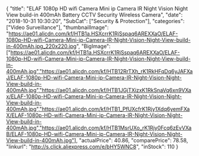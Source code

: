 {
	"title": "ELAF 1080p HD wifi Camera Mini ip Camera IR Night Vision Night View build-in 400mAh Battery CCTV Security Wireless Camera",
	"date": "2018-10-31 10:30:20",
	"SubCat": ["Security & Protection"],
	"categories": ["Video Surveillance"],
	"thumbnailImage": "https://ae01.alicdn.com/kf/HTB1a.HSXcrrK1RjSspaq6AREXXaO/ELAF-1080p-HD-wifi-Camera-Mini-ip-Camera-IR-Night-Vision-Night-View-build-in-400mAh.jpg_220x220.jpg",
	"BigImage": ["https://ae01.alicdn.com/kf/HTB1a.HSXcrrK1RjSspaq6AREXXaO/ELAF-1080p-HD-wifi-Camera-Mini-ip-Camera-IR-Night-Vision-Night-View-build-in-400mAh.jpg","https://ae01.alicdn.com/kf/HTB12RrTXh_rK1RkHFqDq6yJAFXaJ/ELAF-1080p-HD-wifi-Camera-Mini-ip-Camera-IR-Night-Vision-Night-View-build-in-400mAh.jpg","https://ae01.alicdn.com/kf/HTB1JGjTXizxK1RkSnaVq6xn9VXax/ELAF-1080p-HD-wifi-Camera-Mini-ip-Camera-IR-Night-Vision-Night-View-build-in-400mAh.jpg","https://ae01.alicdn.com/kf/HTB1_PfUXcfrK1Rjy1Xdq6yemFXaX/ELAF-1080p-HD-wifi-Camera-Mini-ip-Camera-IR-Night-Vision-Night-View-build-in-400mAh.jpg","https://ae01.alicdn.com/kf/HTB1MsrUXo_rK1Rjy0Fcq6zEvVXaB/ELAF-1080p-HD-wifi-Camera-Mini-ip-Camera-IR-Night-Vision-Night-View-build-in-400mAh.jpg"],
	"actualPrice": 40.86,
	"comparePrice": 78.58,
	"linkurl": "http://s.click.aliexpress.com/e/bHY5WNC8",
	"inStock": 110
}
